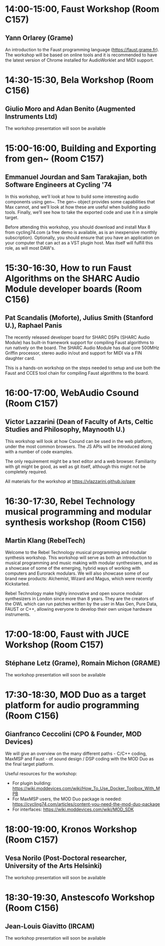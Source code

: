 # 14:00-15:00, Faust Workshop (Room C157)
## Yann Orlarey (Grame)
An introduction to the Faust programming language (https://faust.grame.fr). The workshop will be based on online tools and it is recommended to have the latest version of Chrome installed for AudioWorklet and MIDI support.

# 14:30-15:30, Bela Workshop (Room C156)
## Giulio Moro and Adan Benito (Augmented Instruments Ltd)
The workshop presentation will soon be available 

# 15:00-16:00, Building and Exporting from gen~ (Room C157)
## Emmanuel Jourdan and Sam Tarakajian, both Software Engineers at Cycling '74
In this workshop, we’ll look at how to build some interesting audio components using gen~. The gen~ object provides some capabilities that Max cannot, and we’ll look at how these are useful when building audio tools. Finally, we’ll see how to take the exported code and use it in a simple target.

Before attending this workshop, you should download and install Max 8 from cycling74.com (a free demo is available, as is an inexpensive monthly subscription). Optionally, you should ensure that you have an application on your computer that can act as a VST plugin host. Max itself will fulfill this role, as will most DAW's. 

# 15:30-16:30, How to run Faust Algorithms on the SHARC Audio Module developer boards (Room C156)
## Pat Scandalis (Moforte), Julius Smith (Stanford U.), Raphael Panis
The recently released developer board for SHARC DSPs (SHARC Audio Module) has built-in framework support for compiling Faust algorithms to run natively on the board. The SHARC Audio Module has dual core 500MHz Griffin processor, stereo audio in/out and support for MIDI via a FIN daughter card. 

This is a hands-on workshop on the steps needed to setup and use both the Faust and CCES tool chain for compiling Faust algorithms to the board.  

# 16:00-17:00, WebAudio Csound (Room C157)
## Victor Lazzarini (Dean of Faculty of Arts, Celtic Studies and Philosophy, Maynooth U.)

This workshop will look at how Csound can be used in the web platform, under the most common browsers. The JS APIs will be introduced along with a number of code examples.

The only requirement might be a text editor and a web browser. Familiarity with git might be good,
as well as git itself, although this might not be completely required.

All materials for the workshop at https://vlazzarini.github.io/paw


# 16:30-17:30, Rebel Technology musical programming and modular synthesis workshop (Room C156)
## Martin Klang (RebelTech)
Welcome to the Rebel Technology musical programming and modular synthesis workshop. This workshop will serve as both an introduction to musical programming and music making with modular synthesisers, and as a showcase of some of the emerging, hybrid ways of working with computers and Eurorack modulars. We will also showcase some of our brand new products: Alchemist, Wizard and Magus, which were recently Kickstarted.

Rebel Technology make highly innovative and open source modular synthesizers in London since more than 8 years. They are the creators of the OWL which can run patches written by the user in Max Gen, Pure Data, FAUST or C++, allowing everyone to develop their own unique hardware instruments.

# 17:00-18:00, Faust with JUCE Workshop (Room C157)
## Stéphane Letz (Grame), Romain Michon (GRAME)
The workshop presentation will soon be available

# 17:30-18:30, MOD Duo as a target platform for audio programming (Room C156)
## Gianfranco Ceccolini (CPO & Founder, MOD Devices)
We will give an overview on the many different paths - C/C++ coding, MaxMSP and Faust - of sound design / DSP coding with the MOD Duo as the final target platform.

Useful resources for the workshop:
- For plugin building: https://wiki.moddevices.com/wiki/How_To_Use_Docker_Toolbox_With_MPB
- For MaxMSP users, the MOD Duo package is needed: https://cycling74.com/articles/content-you-need-the-mod-duo-package
- For interfaces: https://wiki.moddevices.com/wiki/MOD_SDK 

# 18:00-19:00, Kronos Workshop (Room C157)
## Vesa Norilo (Post-Doctoral researcher, University of the Arts Helsinki)
The workshop presentation will soon be available

# 18:30-19:30, Anstescofo Workshop (Room C156)
## Jean-Louis Giavitto (IRCAM)
The workshop presentation will soon be available